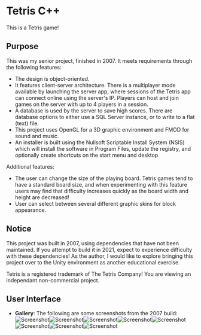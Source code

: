 # Tetris C++
This is a Tetris game!

## Purpose

This was my senior project, finished in 2007. It meets requirements through the following features:
* The design is object-oriented.
* It features client-server architecture. There is a multiplayer mode available by launching the server app, where sessions of the Tetris app can connect online using the server's IP. Players can host and join games on the server with up to 4 players in a session.
* A database is used by the server to save high scores. There are database options to either use a SQL Server instance, or to write to a flat (text) file.
* This project uses OpenGL for a 3D graphic environment and FMOD for sound and music.
* An installer is built using the Nullsoft Scriptable Install System (NSIS) which will install the software in Program Files, update the registry, and optionally create shortcuts on the start menu and desktop

Additional features:
* The user can change the size of the playing board. Tetris games tend to have a standard board size, and when experimenting with this feature users may find that difficulty increases quickly as the board width and height are decreased!
* User can select between several different graphic skins for block appearance.

## Notice

This project was built in 2007, using dependencies that have not been maintained. If you attempt to build it in 2021, expect to experience difficulty with these dependencies! As the author, I would like to explore bringing this project over to the Unity environment as another educational exercise.

Tetris is a registered trademark of The Tetris Company! You are viewing an independant non-commercial project.

## User Interface

- **Gallery**: The following are some screenshots from the 2007 build:
![Screenshot](/doc/tetriscpp1.png)![Screenshot](/doc/tetriscpp2.png)![Screenshot](/doc/tetriscpp3.png)![Screenshot](/doc/tetriscpp4.png)![Screenshot](/doc/tetriscpp5.png)![Screenshot](/doc/tetriscpp6.png)![Screenshot](/doc/tetriscpp7.png)![Screenshot](/doc/tetriscpp8.png)
  
